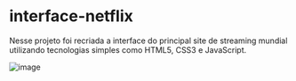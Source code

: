# interface-netflix
Nesse projeto foi recriada a interface do principal site de streaming mundial utilizando tecnologias simples como HTML5, CSS3 e JavaScript. 

![image](https://user-images.githubusercontent.com/97346690/161836663-e190aa30-a139-44a0-b5fc-3f5838930645.png)

